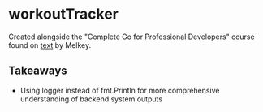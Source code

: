 # workoutTracker

Created alongside the "Complete Go for Professional Developers" course found on [text](https://frontendmasters.com/courses/complete-go/) by Melkey.

## Takeaways
- Using logger instead of fmt.Println for more comprehensive understanding of backend system outputs